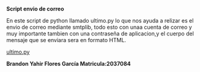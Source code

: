 **Script envio de correo**


En este script de python llamado ultimo.py lo que nos ayuda a relizar es el envio de correo mediante smtplib, todo esto con unaa cuenta de correo y muy importante tambien con
una contraseña de aplicacion,y el cuerpo del mensaje que se enviara sera en formato HTML.

[ultimo.py](https://github.com/BR4ND0NFL0RES/PIALABPROGRA/blob/e237f74d352a135ce1cc8d236cabf7d8c0644032/EnvioCorreos/ultimo.py)


**Brandon Yahir Flores García  Matricula:2037084**
